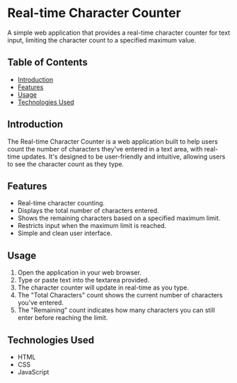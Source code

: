 # Real-time Character Counter

A simple web application that provides a real-time character counter for text input, limiting the character count to a specified maximum value.


## Table of Contents

- [Introduction](#introduction)
- [Features](#features)
- [Usage](#usage)
- [Technologies Used](#technologies-used)

## Introduction

The Real-time Character Counter is a web application built to help users count the number of characters they've entered in a text area, with real-time updates. It's designed to be user-friendly and intuitive, allowing users to see the character count as they type.

## Features

- Real-time character counting.
- Displays the total number of characters entered.
- Shows the remaining characters based on a specified maximum limit.
- Restricts input when the maximum limit is reached.
- Simple and clean user interface.

## Usage

1. Open the application in your web browser.
2. Type or paste text into the textarea provided.
3. The character counter will update in real-time as you type.
4. The "Total Characters" count shows the current number of characters you've entered.
5. The "Remaining" count indicates how many characters you can still enter before reaching the limit.

## Technologies Used

- HTML
- CSS
- JavaScript
